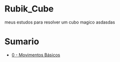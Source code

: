 # Rubik_Cube
meus estudos para resolver um cubo magico
asdasdas

# Sumario
 - [0 - Movimentos Básicos]("0%20-%20Movimentos%20Básicos.md")